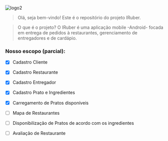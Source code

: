 
![logo2](https://user-images.githubusercontent.com/15306230/59079134-9d8af380-88b8-11e9-8b5e-d25c3d7b27a6.jpeg)

> Olá, seja bem-vindo!
> Este é o repositório do projeto IRuber. 

> O que é o projeto?
> O IRuber é uma aplicação mobile -Android- focada em entrega de pedidos à restaurantes, gerenciamento de entregadores e de cardápio.

### Nosso escopo (parcial):
 - [x] Cadastro Cliente
 - [x] Cadastro Restaurante
 - [x] Cadastro Entregador
 - [x] Cadastro Prato e Ingredientes
 - [x] Carregamento de Pratos disponíveis
 - [ ] Mapa de Restaurantes
 - [ ] Disponibilização de Pratos de acordo com os ingredientes
 - [ ] Avaliação de Restaurante
 
 


